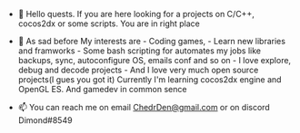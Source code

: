 - 👋 Hello quests. If you are here looking  for a projects on C/C++, cocos2dx or some scripts. You are in right place





- 👀 As sad  before My interests are 
        - Coding games, 
        - Learn new libraries and framworks 
        - Some bash scripting for automates my jobs like backups, sync, autoconfigure OS, emails conf and so on
        - I love explore, debug and decode projects
        - And I love very much open source projects(I gues you got it)
Currently I'm learning cocos2dx engine and OpenGL ES. And gamedev  in common sence



- 📫 You can reach me on email ChedrDen@gmail.com or on discord  Dimond#8549



